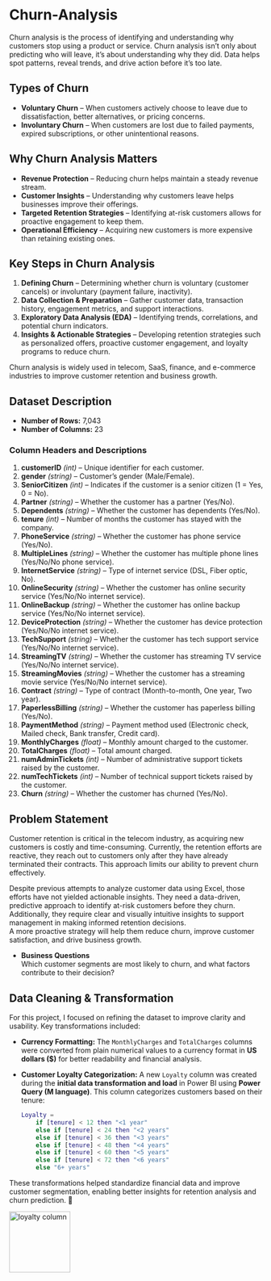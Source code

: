 # Churn-Analysis

Churn analysis is the process of identifying and understanding why customers stop using a product or service. Churn analysis isn’t only about predicting who will leave, it’s about understanding why they did. Data helps spot patterns, reveal trends, and drive action before it’s too late.

## Types of Churn

- **Voluntary Churn** – When customers actively choose to leave due to dissatisfaction, better alternatives, or pricing concerns.  
- **Involuntary Churn** – When customers are lost due to failed payments, expired subscriptions, or other unintentional reasons.  

## Why Churn Analysis Matters

- **Revenue Protection** – Reducing churn helps maintain a steady revenue stream.  
- **Customer Insights** – Understanding why customers leave helps businesses improve their offerings.  
- **Targeted Retention Strategies** – Identifying at-risk customers allows for proactive engagement to keep them.  
- **Operational Efficiency** – Acquiring new customers is more expensive than retaining existing ones.  

## Key Steps in Churn Analysis

1. **Defining Churn** – Determining whether churn is voluntary (customer cancels) or involuntary (payment failure, inactivity).  
2. **Data Collection & Preparation** – Gather customer data, transaction history, engagement metrics, and support interactions.  
3. **Exploratory Data Analysis (EDA)** – Identifying trends, correlations, and potential churn indicators.    
4. **Insights & Actionable Strategies** – Developing retention strategies such as personalized offers, proactive customer engagement, and loyalty programs to reduce churn.  

Churn analysis is widely used in telecom, SaaS, finance, and e-commerce industries to improve customer retention and business growth.

## Dataset Description  

- **Number of Rows:** 7,043  
- **Number of Columns:** 23  

### Column Headers and Descriptions  

1. **customerID** *(int)* – Unique identifier for each customer.  
2. **gender** *(string)* – Customer’s gender (Male/Female).  
3. **SeniorCitizen** *(int)* – Indicates if the customer is a senior citizen (1 = Yes, 0 = No).  
4. **Partner** *(string)* – Whether the customer has a partner (Yes/No).  
5. **Dependents** *(string)* – Whether the customer has dependents (Yes/No).  
6. **tenure** *(int)* – Number of months the customer has stayed with the company.  
7. **PhoneService** *(string)* – Whether the customer has phone service (Yes/No).  
8. **MultipleLines** *(string)* – Whether the customer has multiple phone lines (Yes/No/No phone service).  
9. **InternetService** *(string)* – Type of internet service (DSL, Fiber optic, No).  
10. **OnlineSecurity** *(string)* – Whether the customer has online security service (Yes/No/No internet service).  
11. **OnlineBackup** *(string)* – Whether the customer has online backup service (Yes/No/No internet service).  
12. **DeviceProtection** *(string)* – Whether the customer has device protection (Yes/No/No internet service).  
13. **TechSupport** *(string)* – Whether the customer has tech support service (Yes/No/No internet service).  
14. **StreamingTV** *(string)* – Whether the customer has streaming TV service (Yes/No/No internet service).  
15. **StreamingMovies** *(string)* – Whether the customer has a streaming movie service (Yes/No/No internet service).  
16. **Contract** *(string)* – Type of contract (Month-to-month, One year, Two year).  
17. **PaperlessBilling** *(string)* – Whether the customer has paperless billing (Yes/No).  
18. **PaymentMethod** *(string)* – Payment method used (Electronic check, Mailed check, Bank transfer, Credit card).  
19. **MonthlyCharges** *(float)* – Monthly amount charged to the customer.  
20. **TotalCharges** *(float)* – Total amount charged.  
21. **numAdminTickets** *(int)* – Number of administrative support tickets raised by the customer.  
22. **numTechTickets** *(int)* – Number of technical support tickets raised by the customer.  
23. **Churn** *(string)* – Whether the customer has churned (Yes/No).  

## Problem Statement  

Customer retention is critical in the telecom industry, as acquiring new customers is costly and time-consuming. Currently, the retention efforts are reactive, they reach out to customers only after they have already terminated their contracts. This approach limits our ability to prevent churn effectively.  

Despite previous attempts to analyze customer data using Excel, those efforts have not yielded actionable insights. They need a data-driven, predictive approach to identify at-risk customers before they churn. Additionally, they require clear and visually intuitive insights to support management in making informed retention decisions.  
A more proactive strategy will help them reduce churn, improve customer satisfaction, and drive business growth.
- **Business Questions**  
Which customer segments are most likely to churn, and what factors contribute to their decision?

## Data Cleaning & Transformation

For this project, I focused on refining the dataset to improve clarity and usability. Key transformations included:  

- **Currency Formatting:** The `MonthlyCharges` and `TotalCharges` columns were converted from plain numerical values to a currency format in **US dollars ($)** for better readability and financial analysis.  
- **Customer Loyalty Categorization:** A new `Loyalty` column was created during the **initial data transformation and load** in Power BI using **Power Query (M language)**. This column categorizes customers based on their tenure:  

  ```M
  Loyalty = 
      if [tenure] < 12 then "<1 year" 
      else if [tenure] < 24 then "<2 years" 
      else if [tenure] < 36 then "<3 years" 
      else if [tenure] < 48 then "<4 years" 
      else if [tenure] < 60 then "<5 years" 
      else if [tenure] < 72 then "<6 years" 
      else "6+ years"

These transformations helped standardize financial data and improve customer segmentation, enabling better insights for retention analysis and churn prediction. 🚀

<img width="121" alt="loyalty column" src="https://github.com/user-attachments/assets/6f1eb3ab-dad7-41d0-ba7f-c87642615f55" />



